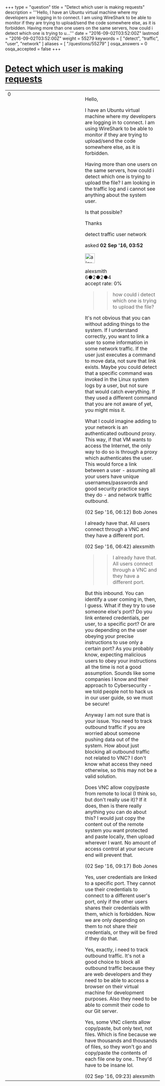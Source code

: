 +++
type = "question"
title = "Detect which user is making requests"
description = '''Hello, I have an Ubuntu virtual machine where my developers are logging in to connect. I am using WireShark to be able to monitor if they are trying to upload/send the code somewhere else, as it is forbidden. Having more than one users on the same servers, how could i detect which one is trying to u...'''
date = "2016-09-02T03:52:00Z"
lastmod = "2016-09-02T03:52:00Z"
weight = 55279
keywords = [ "detect", "traffic", "user", "network" ]
aliases = [ "/questions/55279" ]
osqa_answers = 0
osqa_accepted = false
+++

<div class="headNormal">

# [Detect which user is making requests](/questions/55279/detect-which-user-is-making-requests)

</div>

<div id="main-body">

<div id="askform">

<table id="question-table" style="width:100%;"><colgroup><col style="width: 50%" /><col style="width: 50%" /></colgroup><tbody><tr class="odd"><td style="width: 30px; vertical-align: top"><div class="vote-buttons"><div id="post-55279-score" class="post-score" title="current number of votes">0</div><div id="favorite-count" class="favorite-count"></div></div></td><td><div id="item-right"><div class="question-body"><p>Hello,</p><p>I have an Ubuntu virtual machine where my developers are logging in to connect. I am using WireShark to be able to monitor if they are trying to upload/send the code somewhere else, as it is forbidden.</p><p>Having more than one users on the same servers, how could i detect which one is trying to upload the file? I am looking in the traffic log and i cannot see anything about the system user.</p><p>Is that possible?</p><p>Thanks</p></div><div id="question-tags" class="tags-container tags">detect traffic user network</div><div id="question-controls" class="post-controls"></div><div class="post-update-info-container"><div class="post-update-info post-update-info-user"><p>asked <strong>02 Sep '16, 03:52</strong></p><img src="https://secure.gravatar.com/avatar/1b7877c3f563ce8aaa31cbef15456c81?s=32&amp;d=identicon&amp;r=g" class="gravatar" width="32" height="32" alt="alexsmith&#39;s gravatar image" /><p>alexsmith<br />
<span class="score" title="6 reputation points">6</span><span title="2 badges"><span class="badge1">●</span><span class="badgecount">2</span></span><span title="2 badges"><span class="silver">●</span><span class="badgecount">2</span></span><span title="4 badges"><span class="bronze">●</span><span class="badgecount">4</span></span><br />
<span class="accept_rate" title="Rate of the user&#39;s accepted answers">accept rate:</span> <span title="alexsmith has no accepted answers">0%</span></p></div></div><div id="comments-container-55279" class="comments-container"><span id="55291"></span><div id="comment-55291" class="comment"><div id="post-55291-score" class="comment-score"></div><div class="comment-text"><blockquote><blockquote><p>how could i detect which one is trying to upload the file?</p></blockquote></blockquote><p>It's not obvious that you can without adding things to the system. If I understand correctly, you want to link a user to some information in some network traffic. If the user just executes a command to move data, not sure that link exists. Maybe you could detect that a specific command was invoked in the Linux system logs by a user, but not sure that would catch everything. If they used a different command that you are not aware of yet, you might miss it.</p><p>What I could imagine adding to your network is an authenticated outbound proxy. This way, if that VM wants to access the Internet, the only way to do so is through a proxy which authenticates the user. This would force a link between a user - assuming all your users have unique usernames/passwords and good security practice says they do - and network traffic outbound.</p></div><div id="comment-55291-info" class="comment-info"><span class="comment-age">(02 Sep '16, 06:12)</span> Bob Jones</div></div><span id="55293"></span><div id="comment-55293" class="comment"><div id="post-55293-score" class="comment-score"></div><div class="comment-text"><p>I already have that. All users connect through a VNC and they have a different port.</p></div><div id="comment-55293-info" class="comment-info"><span class="comment-age">(02 Sep '16, 06:42)</span> alexsmith</div></div><span id="55301"></span><div id="comment-55301" class="comment"><div id="post-55301-score" class="comment-score"></div><div class="comment-text"><blockquote><blockquote><p>I already have that. All users connect through a VNC and they have a different port.</p></blockquote></blockquote><p>But this inbound. You can identify a user coming in, then, I guess. What if they try to use someone else's port? Do you link entered credentials, per user, to a specific port? Or are you depending on the user obeying your precise instructions to use only a certain port? As you probably know, expecting malicious users to obey your instructions all the time is not a good assumption. Sounds like some companies I know and their approach to Cybersecurity - we told people not to hack us in our user guide, so we must be secure!</p><p>Anyway I am not sure that is your issue. You need to track outbound traffic if you are worried about someone pushing data out of the system. How about just blocking all outbound traffic not related to VNC? I don't know what access they need otherwise, so this may not be a valid solution.<br />
</p><p>Does VNC allow copy/paste from remote to local (I think so, but don't really use it)? If it does, then is there really anything you can do about this? I would just copy the content out of the remote system you want protected and paste locally, then upload wherever I want. No amount of access control at your secure end will prevent that.</p></div><div id="comment-55301-info" class="comment-info"><span class="comment-age">(02 Sep '16, 09:17)</span> Bob Jones</div></div><span id="55302"></span><div id="comment-55302" class="comment"><div id="post-55302-score" class="comment-score"></div><div class="comment-text"><p>Yes, user credentials are linked to a specific port. They cannot use their credentials to connect to a different user's port, only if the other users shares their credentials with them, which is forbidden. Now we are only depending on them to not share their credentials, or they will be fired if they do that.</p><p>Yes, exactly, i need to track outbound traffic. It's not a good choice to block all outbound traffic because they are web developers and they need to be able to access a browser on their virtual machine for development purposes. Also they need to be able to commit their code to our Git server.</p><p>Yes, some VNC clients allow copy/paste, but only text, not files. Which is fine because we have thousands and thousands of files, so they won't go and copy/paste the contents of each file one by one.. They'd have to be insane lol.</p></div><div id="comment-55302-info" class="comment-info"><span class="comment-age">(02 Sep '16, 09:23)</span> alexsmith</div></div></div><div id="comment-tools-55279" class="comment-tools"></div><div class="clear"></div><div id="comment-55279-form-container" class="comment-form-container"></div><div class="clear"></div></div></td></tr></tbody></table>

</div>

</div>


